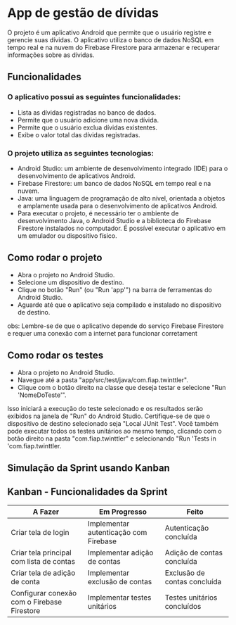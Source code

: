 # App de gestão de dívidas

O projeto é um aplicativo Android que permite que o usuário registre e gerencie suas dívidas. O aplicativo utiliza o banco de dados NoSQL em tempo real e na nuvem do Firebase Firestore para armazenar e recuperar informações sobre as dívidas.

## Funcionalidades

### O aplicativo possui as seguintes funcionalidades:

- Lista as dívidas registradas no banco de dados.
- Permite que o usuário adicione uma nova dívida.
- Permite que o usuário exclua dívidas existentes.
- Exibe o valor total das dívidas registradas.

### O projeto utiliza as seguintes tecnologias:

- Android Studio: um ambiente de desenvolvimento integrado (IDE) para o desenvolvimento de aplicativos Android.
- Firebase Firestore: um banco de dados NoSQL em tempo real e na nuvem.
- Java: uma linguagem de programação de alto nível, orientada a objetos e amplamente usada para o desenvolvimento de aplicativos Android.
- Para executar o projeto, é necessário ter o ambiente de desenvolvimento Java, o Android Studio e a biblioteca do Firebase Firestore instalados no computador. É possível executar o aplicativo em um emulador ou dispositivo físico.

## Como rodar o projeto

- Abra o projeto no Android Studio.
- Selecione um dispositivo de destino.
- Clique no botão "Run" (ou "Run 'app'") na barra de ferramentas do Android Studio.
- Aguarde até que o aplicativo seja compilado e instalado no dispositivo de destino.

obs: Lembre-se de que o aplicativo depende do serviço Firebase Firestore e requer uma conexão com a internet para funcionar corretament

## Como rodar os testes

- Abra o projeto no Android Studio.
- Navegue até a pasta "app/src/test/java/com.fiap.twinttler".
- Clique com o botão direito na classe que deseja testar e selecione "Run 'NomeDoTeste'".

Isso iniciará a execução do teste selecionado e os resultados serão exibidos na janela de "Run" do Android Studio. 
Certifique-se de que o dispositivo de destino selecionado seja "Local JUnit Test". 
Você também pode executar todos os testes unitários ao mesmo tempo, clicando com o botão direito na pasta "com.fiap.twinttler" e selecionando "Run 'Tests in 'com.fiap.twinttler.

## Simulação da Sprint usando Kanban

## Kanban - Funcionalidades da Sprint

| A Fazer | Em Progresso | Feito |
| --- | --- | --- |
| Criar tela de login | Implementar autenticação com Firebase | Autenticação concluída |
| Criar tela principal com lista de contas | Implementar adição de contas | Adição de contas concluída |
| Criar tela de adição de conta | Implementar exclusão de contas | Exclusão de contas concluída |
| Configurar conexão com o Firebase Firestore | Implementar testes unitários | Testes unitários concluídos |
